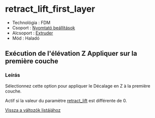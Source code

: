 # retract\_lift\_first\_layer

* Technológia : FDM
* Csoport : [Nyomtató beállítások](../../beallitasok/printer_settings.md)
* Alcsoport : [Extruder](../../beallitasok/printer_settings.md#extrudeuse)
* Mód : Haladó

## Exécution de l'élévation Z Appliquer sur la première couche

### Leírás

Sélectionnez cette option pour appliquer le Décalage en Z à la première couche.

Actif si la valeur du paramètre [retract\_lift](retract_lift.md) est différente de 0.

[Vissza a változók listájához](/)

